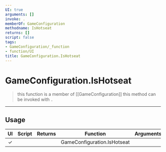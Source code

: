 ```yaml
---
UI: true
arguments: []
invoke: .
memberOf: GameConfiguration
methodname: IsHotseat
returns: []
script: false
tags:
- GameConfiguration/_function
- function/UI
title: GameConfiguration.IsHotseat
---
```

# GameConfiguration.IsHotseat
> this function is a member of [[GameConfiguration]]
> this method can be invoked with `.`
-----
## Usage
|  UI | Script | Returns | Function | Arguments |
|:---:|:------:|-------:|:--------:|:---------|
|✓| ||GameConfiguration.IsHotseat||
